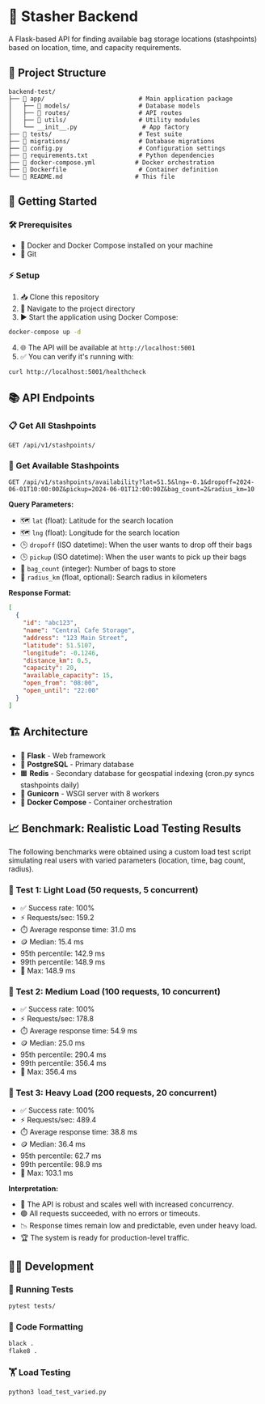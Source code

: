 # 🧳 Stasher Backend

A Flask-based API for finding available bag storage locations (stashpoints) based on location, time, and capacity requirements.

## 📁 Project Structure

```
backend-test/
├── 📁 app/                          # Main application package
│   ├── 📁 models/                   # Database models
│   ├── 📁 routes/                   # API routes
│   ├── 📁 utils/                    # Utility modules
│   └── __init__.py                  # App factory
├── 📁 tests/                        # Test suite
├── 📁 migrations/                   # Database migrations
├── 📄 config.py                     # Configuration settings
├── 📄 requirements.txt              # Python dependencies
├── 📄 docker-compose.yml           # Docker orchestration
├── 📄 Dockerfile                    # Container definition
└── 📄 README.md                    # This file
```

## 🚀 Getting Started

### 🛠️ Prerequisites

- 🐳 Docker and Docker Compose installed on your machine
- 🧬 Git

### ⚡ Setup

1. 📥 Clone this repository
2. 📂 Navigate to the project directory
3. ▶️ Start the application using Docker Compose:

```bash
docker-compose up -d
```

4. 🌐 The API will be available at `http://localhost:5001`
5. ✅ You can verify it's running with:

```bash
curl http://localhost:5001/healthcheck
```

## 📚 API Endpoints

### 📋 Get All Stashpoints
```
GET /api/v1/stashpoints/
```

### 🔎 Get Available Stashpoints
```
GET /api/v1/stashpoints/availability?lat=51.5&lng=-0.1&dropoff=2024-06-01T10:00:00Z&pickup=2024-06-01T12:00:00Z&bag_count=2&radius_km=10
```

**Query Parameters:**
- 🗺️ `lat` (float): Latitude for the search location
- 🗺️ `lng` (float): Longitude for the search location
- 🕒 `dropoff` (ISO datetime): When the user wants to drop off their bags
- 🕒 `pickup` (ISO datetime): When the user wants to pick up their bags
- 🎒 `bag_count` (integer): Number of bags to store
- 📏 `radius_km` (float, optional): Search radius in kilometers

**Response Format:**
```json
[
  {
    "id": "abc123",
    "name": "Central Cafe Storage",
    "address": "123 Main Street",
    "latitude": 51.5107,
    "longitude": -0.1246,
    "distance_km": 0.5,
    "capacity": 20,
    "available_capacity": 15,
    "open_from": "08:00",
    "open_until": "22:00"
  }
]
```

## 🏗️ Architecture

- 🐍 **Flask** - Web framework
- 🐘 **PostgreSQL** - Primary database
- 🟧 **Redis** - Secondary database for geospatial indexing (cron.py syncs stashpoints daily)
- 🦄 **Gunicorn** - WSGI server with 8 workers
- 🐳 **Docker Compose** - Container orchestration

## 📈 Benchmark: Realistic Load Testing Results

The following benchmarks were obtained using a custom load test script simulating real users with varied parameters (location, time, bag count, radius).

### 🧪 Test 1: Light Load (50 requests, 5 concurrent)
- ✅ Success rate: 100%
- ⚡ Requests/sec: 159.2
- ⏱️ Average response time: 31.0 ms
- 🪙 Median: 15.4 ms
- 95th percentile: 142.9 ms
- 99th percentile: 148.9 ms
- 🚩 Max: 148.9 ms

### 🧪 Test 2: Medium Load (100 requests, 10 concurrent)
- ✅ Success rate: 100%
- ⚡ Requests/sec: 178.8
- ⏱️ Average response time: 54.9 ms
- 🪙 Median: 25.0 ms
- 95th percentile: 290.4 ms
- 99th percentile: 356.4 ms
- 🚩 Max: 356.4 ms

### 🧪 Test 3: Heavy Load (200 requests, 20 concurrent)
- ✅ Success rate: 100%
- ⚡ Requests/sec: 489.4
- ⏱️ Average response time: 38.8 ms
- 🪙 Median: 36.4 ms
- 95th percentile: 62.7 ms
- 99th percentile: 98.9 ms
- 🚩 Max: 103.1 ms

**Interpretation:**
- 🚀 The API is robust and scales well with increased concurrency.
- 🟢 All requests succeeded, with no errors or timeouts.
- 📉 Response times remain low and predictable, even under heavy load.
- 🏆 The system is ready for production-level traffic.

## 👩‍💻 Development

### 🧪 Running Tests
```bash
pytest tests/
```

### 🎨 Code Formatting
```bash
black .
flake8 .
```

### 🏋️ Load Testing
```bash
python3 load_test_varied.py
```
